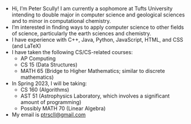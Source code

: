 - Hi, I’m Peter Scully! I am currently a sophomore at Tufts University intending to double major in computer science and geological sciences and to minor in computational chemistry.
- I’m interested in finding ways to apply computer science to other fields of science, particularly the earth sciences and chemistry.
- I have experience with C++, Java, Python, JavaScript, HTML, and CSS (and LaTeX)
- I have taken the following CS/CS-related courses:
  - AP Computing
  - CS 15 (Data Structures)
  - MATH 65 (Bridge to Higher Mathematics; similar to discrete mathematics)
- In Spring 2023, I will be taking:
  - CS 160 (Algorithms)
  - AST 51 (Astrophysics Laboratory, which involves a significant amount of programming)
  - Possibly MATH 70 (Linear Algebra)
- My email is ptrscll@gmail.com

<!---
ptrscll/ptrscll is a ✨ special ✨ repository because its `README.md` (this file) appears on your GitHub profile.
You can click the Preview link to take a look at your changes.
--->

